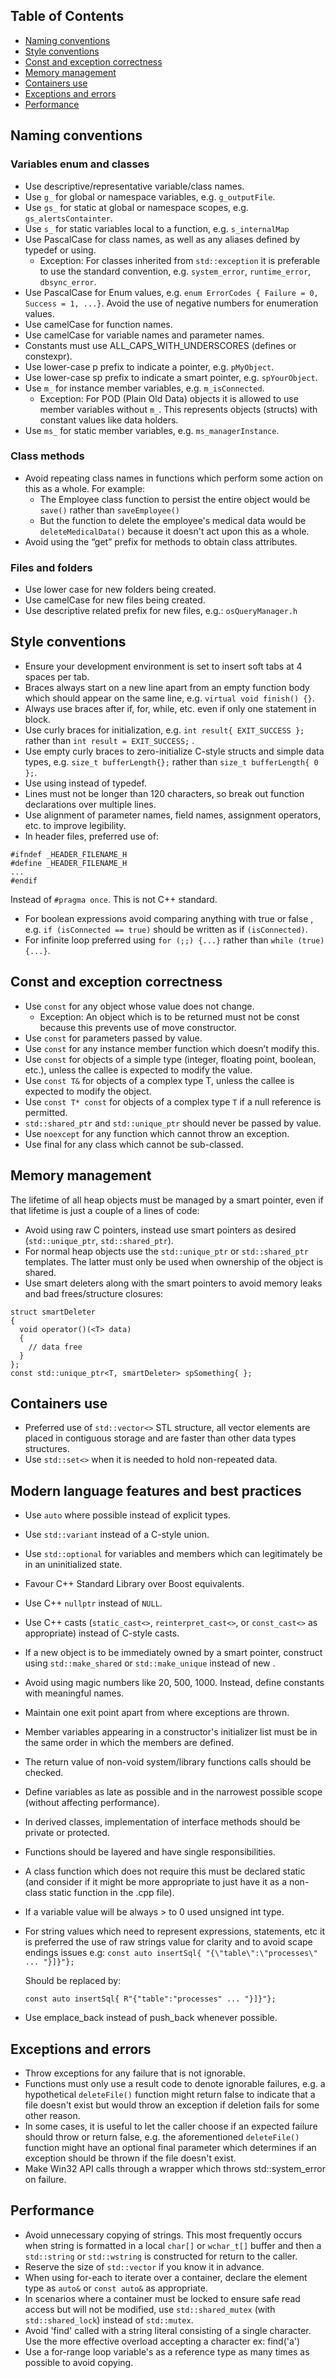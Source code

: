 ## Table of Contents 
- [Naming conventions](#naming-conventions)
- [Style conventions](#style-conventions)
- [Const and exception correctness](#const-and-exception-correctness)
- [Memory management](#memory-management)
- [Containers use](#containers-use)
- [Exceptions and errors](#exceptions-and-errors)
- [Performance](#performance)

## Naming conventions
### Variables enum and classes
* Use descriptive/representative variable/class names.
* Use `g_` for global or namespace variables, e.g. `g_outputFile`.
* Use `gs_` for static at global or namespace scopes, e.g. `gs_alertsContainter`.
* Use `s_` for static variables local to a function, e.g. `s_internalMap`
* Use PascalCase for class names, as well as any aliases defined by typedef or using.
  * Exception: For classes inherited from `std::exception` it is preferable to use the standard convention, e.g. `system_error`, `runtime_error`, `dbsync_error`.
* Use PascalCase for Enum values, e.g. `enum ErrorCodes { Failure = 0, Success = 1, ...}`. Avoid the use of negative numbers for enumeration values.
* Use camelCase for function names.
* Use camelCase for variable names and parameter names.
* Constants must use ALL_CAPS_WITH_UNDERSCORES (defines or constexpr).
* Use lower-case p prefix to indicate a pointer, e.g. `pMyObject`.
* Use lower-case sp prefix to indicate a smart pointer, e.g. `spYourObject`.
* Use `m_` for instance member variables, e.g. `m_isConnected`.
  * Exception: For POD (Plain Old Data) objects it is allowed to use member variables without `m_`. This represents objects (structs) with constant values like data holders.
* Use `ms_` for static member variables, e.g. `ms_managerInstance`.

### Class methods
* Avoid repeating class names in functions which perform some action on this as a whole. For example:
  * The Employee class function to persist the entire object would be `save()` rather than `saveEmployee()`
  * But the function to delete the employee's medical data would be `deleteMedicalData()` because it doesn't act upon this as a whole. 
* Avoid using the “get” prefix for methods to obtain class attributes.

### Files and folders
* Use lower case for new folders being created.
* Use camelCase for new files being created.
* Use descriptive related prefix for new files, e.g.: `osQueryManager.h`

## Style conventions
* Ensure your development environment is set to insert soft tabs at 4 spaces per tab.
* Braces always start on a new line apart from an empty function body which should appear on the same line, e.g. `virtual void finish() {}`.
* Always use braces after if, for, while, etc. even if only one statement in block.
* Use curly braces for initialization, e.g. `int result{ EXIT_SUCCESS };` rather than `int result = EXIT_SUCCESS;` .
* Use empty curly braces to zero-initialize C-style structs and simple data types, e.g. `size_t bufferLength{};` rather than `size_t bufferLength{ 0 };`.
* Use using instead of typedef.
* Lines must not be longer than 120 characters, so break out function declarations over multiple lines.
* Use alignment of parameter names, field names, assignment operators, etc. to improve legibility.
* In header files, preferred use of:
```
#ifndef _HEADER_FILENAME_H
#define _HEADER_FILENAME_H
...
#endif
```
Instead of `#pragma once`. This is not C++ standard.
* For boolean expressions avoid comparing anything with true or false , e.g. `if (isConnected == true)` should be written as if `(isConnected)`.
* For infinite loop preferred using `for (;;) {...}` rather than `while (true) {...}`.

## Const and exception correctness
* Use `const` for any object whose value does not change.
  * Exception: An object which is to be returned must not be const because this prevents use of move constructor.
* Use `const` for parameters passed by value.
* Use `const` for any instance member function which doesn’t modify this.
* Use `const` for objects of a simple type (integer, floating point, boolean, etc.), unless the callee is expected to modify the value.
* Use `const T&` for objects of a complex type T, unless the callee is expected to modify the object.
* Use `const T* const` for objects of a complex type `T` if a null reference is permitted.
* `std::shared_ptr` and `std::unique_ptr` should never be passed by value.
* Use `noexcept` for  any function which cannot throw an exception.
* Use final for any class which cannot be sub-classed.

## Memory management
The lifetime of all heap objects must be managed by a smart pointer, even if that lifetime is just a couple of a lines of code:
* Avoid using raw C pointers, instead use smart pointers as desired (`std::unique_ptr`, `std::shared_ptr`).
* For normal heap objects use the `std::unique_ptr` or `std::shared_ptr` templates. The latter must only be used when ownership of the object is shared.
* Use smart deleters along with the smart pointers to avoid memory leaks and bad frees/structure closures:
```
struct smartDeleter
{
  void operator()(<T> data)
  {
    // data free
  }
};
const std::unique_ptr<T, smartDeleter> spSomething{ };
```

## Containers use
* Preferred use of `std::vector<>` STL structure, all vector elements are placed in contiguous storage and are faster than other data types structures.
* Use `std::set<>` when it is needed to hold non-repeated data.

## Modern language features and best practices
* Use `auto` where possible instead of explicit types.
* Use `std::variant` instead of a C-style union.
* Use `std::optional` for variables and members which can legitimately be in an uninitialized state.
* Favour C++ Standard Library over Boost equivalents.
* Use C++ `nullptr` instead of `NULL`.
* Use C++ casts (`static_cast<>`, `reinterpret_cast<>`, or `const_cast<>` as appropriate) instead of C-style casts.
* If a new object is to be immediately owned by a smart pointer, construct using `std::make_shared` or `std::make_unique` instead of new .
* Avoid using magic numbers like 20, 500, 1000. Instead, define constants with meaningful names.
* Maintain one exit point apart from where exceptions are thrown.
* Member variables appearing in a constructor's initializer list must be in the same order in which the members are defined.
* The return value of non-void system/library functions calls should be checked.
* Define variables as late as possible and in the narrowest possible scope (without affecting performance).
* In derived classes, implementation of interface methods should be private or protected.
* Functions should be layered and have single responsibilities.
* A class function which does not require this must be declared static (and consider if it might be more appropriate to just have it as a non-class static function in the .cpp file).
* If a variable value will be always > to 0 used unsigned int type.
* For string values which need to represent expressions, statements, etc it is preferred the use of raw strings value for clarity and to avoid scape endings issues e.g:
  `const auto insertSql{ "{\"table\":\"processes\" ... "}]}"};`
  
   Should be replaced by:

  `const auto insertSql{ R"{"table":"processes" ... "}]}"};`
* Use emplace_back instead of push_back whenever possible.
## Exceptions and errors
* Throw exceptions for any failure that is not ignorable.
* Functions must only use a result code to denote ignorable failures, e.g. a hypothetical `deleteFile()` function might return false to indicate that a file doesn't exist but would throw an exception if deletion fails for some other reason.
* In some cases, it is useful to let the caller choose if an expected failure should throw or return false, e.g. the aforementioned `deleteFile()` function might have an optional final parameter which determines if an exception should be thrown if the file doesn't exist.
* Make Win32 API calls through a wrapper which throws std::system_error on failure.

## Performance
* Avoid unnecessary copying of strings. This most frequently occurs when string is formatted in a local `char[]` or `wchar_t[]` buffer and then a `std::string` or `std::wstring` is constructed for return to the caller.
* Reserve the size of `std::vector` if you know it in advance.
* When using for-each to iterate over a container, declare the element type as `auto&` or `const auto&` as appropriate.
* In scenarios where a container must be locked to ensure safe read access but will not be modified, use `std::shared_mutex` (with `std::shared_lock`) instead of `std::mutex`.
* Avoid 'find' called with a string literal consisting of a single character. Use the more effective overload accepting a character ex: find('a')
* Use a for-range loop variable's as a reference type as many times as possible to avoid copying.

